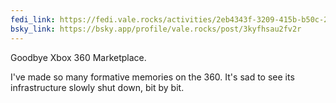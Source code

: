 ```yaml
---
fedi_link: https://fedi.vale.rocks/activities/2eb4343f-3209-415b-b50c-265c0e1e73c9
bsky_link: https://bsky.app/profile/vale.rocks/post/3kyfhsau2fv2r
---
```


Goodbye Xbox 360 Marketplace.

I've made so many formative memories on the 360. It's sad to see its infrastructure slowly shut down, bit by bit.
